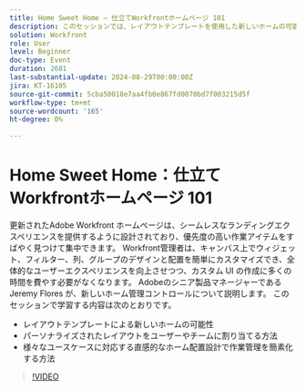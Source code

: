 ```yaml
---
title: Home Sweet Home – 仕立てWorkfrontホームページ 101
description: このセッションでは、レイアウトテンプレートを使用した新しいホームの可能性ユーザーやチームにパーソナライズされたレイアウトを割り当てる方法さまざまなユースケースに対応する直感的なホーム配置デザインで作業管理を簡素化する方法について説明します
solution: Workfront
role: User
level: Beginner
doc-type: Event
duration: 2681
last-substantial-update: 2024-08-29T00:00:00Z
jira: KT-16105
source-git-commit: 5cba50018e7aa4fb0e867fd0070bd7f003215d5f
workflow-type: tm+mt
source-wordcount: '165'
ht-degree: 0%

---
```



# Home Sweet Home：仕立てWorkfrontホームページ 101

更新されたAdobe Workfront ホームページは、シームレスなランディングエクスペリエンスを提供するように設計されており、優先度の高い作業アイテムをすばやく見つけて集中できます。 Workfront管理者は、キャンバス上でウィジェット、フィルター、列、グループのデザインと配置を簡単にカスタマイズでき、全体的なユーザーエクスペリエンスを向上させつつ、カスタム UI の作成に多くの時間を費やす必要がなくなります。 Adobeのシニア製品マネージャーである Jeremy Flores が、新しいホーム管理コントロールについて説明します。 このセッションで学習する内容は次のとおりです。

* レイアウトテンプレートによる新しいホームの可能性
* パーソナライズされたレイアウトをユーザーやチームに割り当てる方法
* 様々なユースケースに対応する直感的なホーム配置設計で作業管理を簡素化する方法

>[!VIDEO](https://video.tv.adobe.com/v/3433220/?learn=on)
